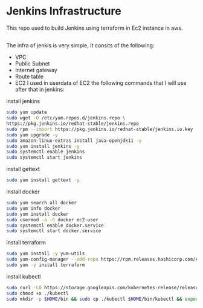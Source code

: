 
# Jenkins Infrastructure

This repo used to build Jenkins using terraform in Ec2 instance in aws.



## 

The infra of jenkis is very simple, It consits of the following:
- VPC
- Public Subnet
- Internet gateway
- Route table
- EC2
I used in userdata of EC2 the following commands that I will use after that in jenkins:




install jenkins

```bash
sudo yum update
sudo wget -O /etc/yum.repos.d/jenkins.repo \
https://pkg.jenkins.io/redhat-stable/jenkins.repo
sudo rpm --import https://pkg.jenkins.io/redhat-stable/jenkins.io.key
sudo yum upgrade -y
sudo amazon-linux-extras install java-openjdk11 -y
sudo yum install jenkins -y
sudo systemctl enable jenkins
sudo systemctl start jenkins
```
install gettext
```bash
sudo yum install gettext -y
```
install docker
```bash
sudo yum search all docker
sudo yum info docker
sudo yum install docker
sudo usermod -a -G docker ec2-user
sudo systemctl enable docker.service
sudo systemctl start docker.service
```
install terraform
```bash
sudo yum install -y yum-utils
sudo yum-config-manager --add-repo https://rpm.releases.hashicorp.com/AmazonLinux/hashicorp.repo
sudo yum -y install terraform
```
install kubectl
```bash
sudo curl -LO https://storage.googleapis.com/kubernetes-release/release/v1.23.6/bin/linux/amd64/kubectl
sudo chmod +x ./kubectl
sudo mkdir -p $HOME/bin && sudo cp ./kubectl $HOME/bin/kubectl && export PATH=$PATH:$HOME/bin
```
